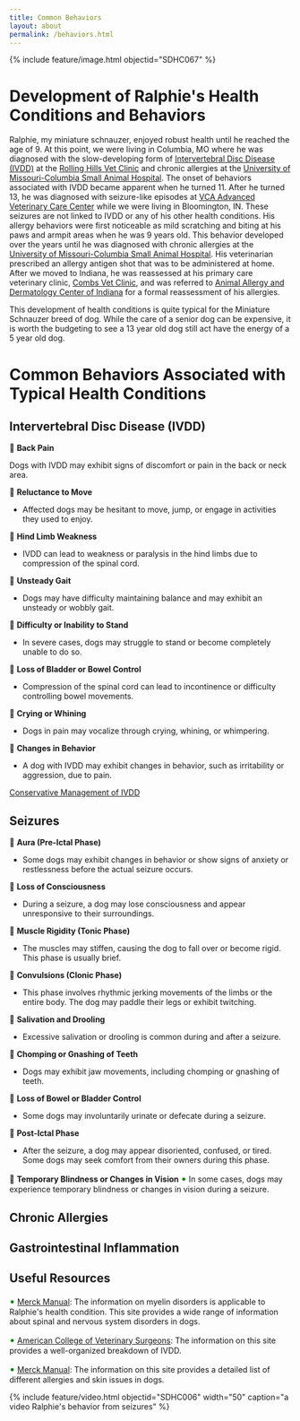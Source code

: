 ```yaml
---
title: Common Behaviors
layout: about
permalink: /behaviors.html
---
```


{% include feature/image.html objectid="SDHC067" %}

# Development of Ralphie's Health Conditions and Behaviors

Ralphie, my miniature schnauzer, enjoyed robust health until he reached the age of 9. At this point, we were living in Columbia, MO where he was diagnosed with the slow-developing form of [Intervertebral Disc Disease (IVDD)](https://www.youtube.com/watch?v=u3DFNXvUEH0) at the [Rolling Hills Vet Clinic](https://rollinghillsvethospital.com/) and chronic allergies at the [University of Missouri-Columbia Small Animal Hospital](https://vhc.missouri.edu/small-animal-hospital/). The onset of behaviors associated with IVDD became apparent when he turned 11. After he turned 13, he was diagnosed with seizure-like episodes at [VCA Advanced Veterinary Care Center](https://vcahospitals.com/advanced-veterinary-care-center) while we were living in Bloomington, IN. These seizures are not linked to IVDD or any of his other health conditions. His allergy behaviors were first noticeable as mild scratching and biting at his paws and armpit areas when he was 9 years old. This behavior developed over the years until he was diagnosed with chronic allergies at the [University of Missouri-Columbia Small Animal Hospital](https://vhc.missouri.edu/small-animal-hospital/). His veterinarian prescribed an allergy antigen shot that was to be administered at home. After we moved to Indiana, he was reassessed at his primary care veterinary clinic, [Combs Vet Clinic](https://www.combsvetclinic.com/), and was referred to [Animal Allergy and Dermatology Center of Indiana](https://www.aadci.com/) for a formal reassessment of his allergies.

This development of health conditions is quite typical for the Miniature Schnauzer breed of dog. While the care of a senior dog can be expensive, it is worth the budgeting to see a 13 year old dog still act have the energy of a 5 year old dog. 

# Common Behaviors Associated with Typical Health Conditions

## Intervertebral Disc Disease (IVDD)

🔵 **Back Pain**
  
  Dogs with IVDD may exhibit signs of discomfort or pain in the back or neck area.

🔵 **Reluctance to Move**
  - Affected dogs may be hesitant to move, jump, or engage in activities they used to enjoy.

🔵 **Hind Limb Weakness**
  - IVDD can lead to weakness or paralysis in the hind limbs due to compression of the spinal cord.

🔵 **Unsteady Gait**
  - Dogs may have difficulty maintaining balance and may exhibit an unsteady or wobbly gait.

🔵 **Difficulty or Inability to Stand**
  - In severe cases, dogs may struggle to stand or become completely unable to do so.

🔵 **Loss of Bladder or Bowel Control**
 - Compression of the spinal cord can lead to incontinence or difficulty controlling bowel movements.

🔵 **Crying or Whining**
 - Dogs in pain may vocalize through crying, whining, or whimpering.

🔵 **Changes in Behavior**
  - A dog with IVDD may exhibit changes in behavior, such as irritability or aggression, due to pain.

[Conservative Management of IVDD](https://www.youtube.com/watch?v=SN_Sodwrd68)

## Seizures

🔵 **Aura (Pre-Ictal Phase)**
  - Some dogs may exhibit changes in behavior or show signs of anxiety or restlessness before the actual seizure occurs.

🔵 **Loss of Consciousness**
  - During a seizure, a dog may lose consciousness and appear unresponsive to their surroundings.

🔵 **Muscle Rigidity (Tonic Phase)**
  - The muscles may stiffen, causing the dog to fall over or become rigid. This phase is usually brief.

🔵 **Convulsions (Clonic Phase)**
  - This phase involves rhythmic jerking movements of the limbs or the entire body. The dog may paddle their legs or exhibit twitching.

🔵 **Salivation and Drooling**
 - Excessive salivation or drooling is common during and after a seizure.

🔵 **Chomping or Gnashing of Teeth**
  - Dogs may exhibit jaw movements, including chomping or gnashing of teeth.

🔵 **Loss of Bowel or Bladder Control**
  - Some dogs may involuntarily urinate or defecate during a seizure.

🔵 **Post-Ictal Phase**
  - After the seizure, a dog may appear disoriented, confused, or tired. Some dogs may seek comfort from their owners during this phase.

🔵 **Temporary Blindness or Changes in Vision**
  <span style="color: green; font-size: large;">&bull;</span> In some cases, dogs may experience temporary blindness or changes in vision during a seizure.

## Chronic Allergies

## Gastrointestinal Inflammation

## Useful Resources

<span style="color: green; font-size: large;">&bull;</span> [Merck Manual](https://www.merckvetmanual.com/nervous-system): The information on myelin disorders is applicable to Ralphie's health condition. This site provides a wide range of information about spinal and nervous system disorders in dogs.

<span style="color: green; font-size: large;">&bull;</span> [American College of Veterinary Surgeons](https://www.acvs.org/small-animal/intervertebral-disc-disease/): The information on this site provides a well-organized breakdown of IVDD.

<span style="color: green; font-size: large;">&bull;</span> [Merck Manual](https://www.merckvetmanual.com/dog-owners/ear-disorders-of-dogs/disorders-of-the-outer-ear-in-dogs#v39104914): The information on this site provides a detailed list of different allergies and skin issues in dogs. 

{% include feature/video.html objectid="SDHC006" width="50" caption="a video Ralphie's behavior from seizures" %}


